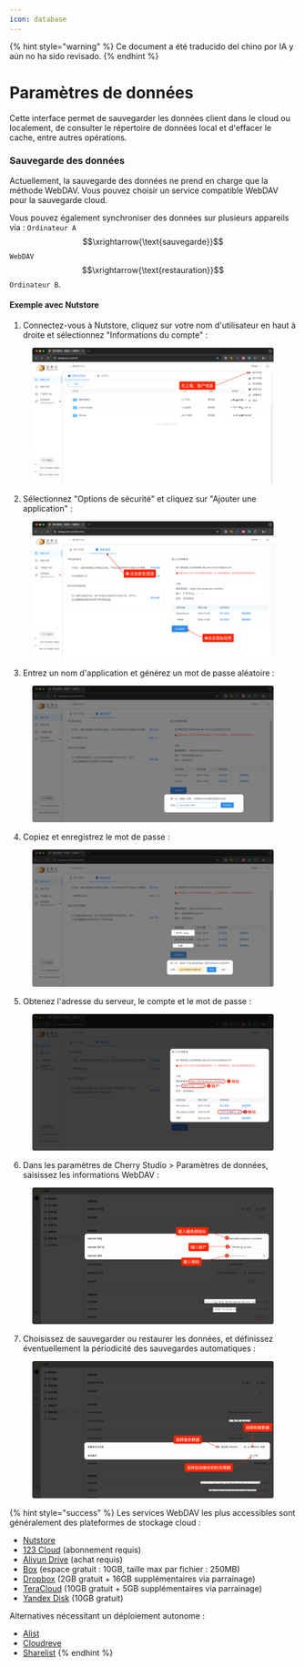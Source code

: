```yaml
---
icon: database
---
```


{% hint style="warning" %}
Ce document a été traducido del chino por IA y aún no ha sido revisado.
{% endhint %}

# Paramètres de données

Cette interface permet de sauvegarder les données client dans le cloud ou localement, de consulter le répertoire de données local et d'effacer le cache, entre autres opérations.

### Sauvegarde des données

Actuellement, la sauvegarde des données ne prend en charge que la méthode WebDAV. Vous pouvez choisir un service compatible WebDAV pour la sauvegarde cloud.

Vous pouvez également synchroniser des données sur plusieurs appareils via : `Ordinateur A` $$\xrightarrow{\text{sauvegarde}}$$ `WebDAV` $$\xrightarrow{\text{restauration}}$$ `Ordinateur B`.

#### Exemple avec Nutstore

1. Connectez-vous à Nutstore, cliquez sur votre nom d'utilisateur en haut à droite et sélectionnez "Informations du compte" :

<figure><img src="../../../.gitbook/assets/image (39).png" alt=""><figcaption></figcaption></figure>

2. Sélectionnez "Options de sécurité" et cliquez sur "Ajouter une application" :

<figure><img src="../../../.gitbook/assets/image (40).png" alt=""><figcaption></figcaption></figure>

3. Entrez un nom d'application et générez un mot de passe aléatoire :

<figure><img src="../../../.gitbook/assets/image (41).png" alt=""><figcaption></figcaption></figure>

4. Copiez et enregistrez le mot de passe :

<figure><img src="../../../.gitbook/assets/image (42).png" alt=""><figcaption></figcaption></figure>

5. Obtenez l'adresse du serveur, le compte et le mot de passe :

<figure><img src="../../../.gitbook/assets/image (43).png" alt=""><figcaption></figcaption></figure>

6. Dans les paramètres de Cherry Studio > Paramètres de données, saisissez les informations WebDAV :

<figure><img src="../../../.gitbook/assets/image (48).png" alt=""><figcaption></figcaption></figure>

7. Choisissez de sauvegarder ou restaurer les données, et définissez éventuellement la périodicité des sauvegardes automatiques :

<figure><img src="../../../.gitbook/assets/image (47).png" alt=""><figcaption></figcaption></figure>

{% hint style="success" %}
Les services WebDAV les plus accessibles sont généralement des plateformes de stockage cloud :
* [Nutstore](https://www.jianguoyun.com/)
* [123 Cloud](https://www.123pan.com/) (abonnement requis)
* [Aliyun Drive](https://www.alipan.com/) (achat requis)
* [Box](https://www.box.com/) (espace gratuit : 10GB, taille max par fichier : 250MB)
* [Dropbox](https://www.dropbox.com/) (2GB gratuit + 16GB supplémentaires via parrainage)
* [TeraCloud](https://teracloud.jp/en/) (10GB gratuit + 5GB supplémentaires via parrainage)
* [Yandex Disk](https://disk.yandex.com/) (10GB gratuit)

Alternatives nécessitant un déploiement autonome :
* [Alist](https://alist.nn.ci/zh/)
* [Cloudreve](https://cloudreve.org/)
* [Sharelist](https://github.com/reruin/sharelist)
{% endhint %}